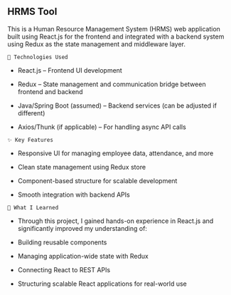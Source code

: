 <h2>HRMS Tool</h2>
 
This is a Human Resource Management System (HRMS) web application built using React.js for the frontend and integrated with a backend system using Redux as the state management and middleware layer.

`🔧 Technologies Used`

- React.js – Frontend UI development

- Redux – State management and communication bridge between frontend and backend

- Java/Spring Boot (assumed) – Backend services (can be adjusted if different)

- Axios/Thunk (if applicable) – For handling async API calls

`✨ Key Features`
- Responsive UI for managing employee data, attendance, and more

- Clean state management using Redux store

- Component-based structure for scalable development

- Smooth integration with backend APIs

`🚀 What I Learned `
- Through this project, I gained hands-on experience in React.js and significantly improved my understanding of:

- Building reusable components

- Managing application-wide state with Redux

- Connecting React to REST APIs

- Structuring scalable React applications for real-world use
